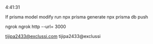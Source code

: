 4:41:31

If prisma model modify
 run npx prisma generate
     npx prisma db push


ngrok
ngrok http --url=<Your Url> 3000

tijipa2433@exclussi.com
tijipa2433@exclussi